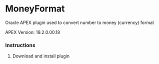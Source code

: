 # MoneyFormat
Oracle APEX plugin used to convert number to money (currency) format

APEX Version: 19.2.0.00.18

### Instructions
1.  Download and install plugin